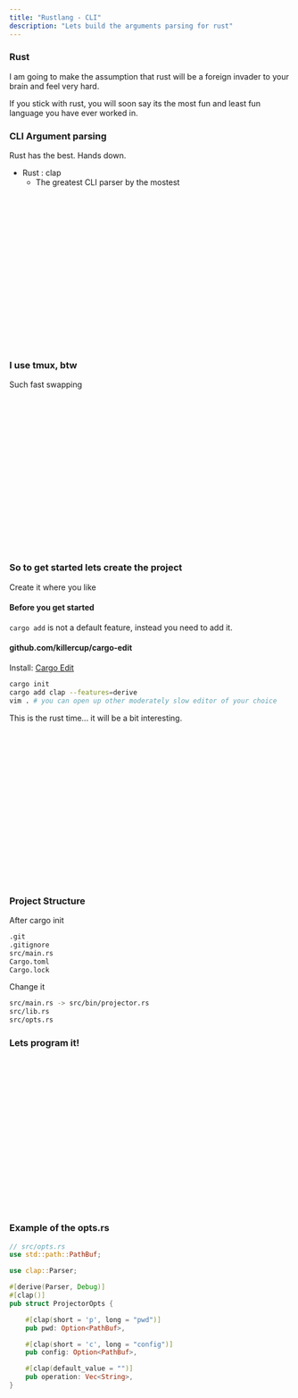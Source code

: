 ```yaml
---
title: "Rustlang - CLI"
description: "Lets build the arguments parsing for rust"
---
```


### Rust
I am going to make the assumption that rust will be a foreign invader to your
brain and feel very hard.

If you stick with rust, you will soon say its the most fun and least fun
language you have ever worked in.

### CLI Argument parsing
Rust has the best.  Hands down.

- Rust : clap
  - The greatest CLI parser by the mostest

<br />
<br />
<br />
<br />
<br />
<br />
<br />
<br />
<br />
<br />
<br />
<br />
<br />
<br />
<br />
<br />

### I use tmux, btw
Such fast swapping

<br />
<br />
<br />
<br />
<br />
<br />
<br />
<br />
<br />
<br />
<br />
<br />
<br />
<br />
<br />
<br />

### So to get started lets create the project
Create it where you like

#### Before you get started
`cargo add` is not a default feature, instead you need to add it.

#### github.com/killercup/cargo-edit
Install: [Cargo Edit](https://github.com/killercup/cargo-edit)

```bash
cargo init
cargo add clap --features=derive
vim . # you can open up other moderately slow editor of your choice
```

This is the rust time... it will be a bit interesting.

<br />
<br />
<br />
<br />
<br />
<br />
<br />
<br />
<br />
<br />
<br />
<br />
<br />
<br />
<br />
<br />

### Project Structure

After cargo init
```bash
.git
.gitignore
src/main.rs
Cargo.toml
Cargo.lock
```

Change it
```bash
src/main.rs -> src/bin/projector.rs
src/lib.rs
src/opts.rs
```

### Lets program it!

<br />
<br />
<br />
<br />
<br />
<br />
<br />
<br />
<br />
<br />
<br />
<br />
<br />
<br />
<br />
<br />

### Example of the opts.rs

```rust
// src/opts.rs
use std::path::PathBuf;

use clap::Parser;

#[derive(Parser, Debug)]
#[clap()]
pub struct ProjectorOpts {

    #[clap(short = 'p', long = "pwd")]
    pub pwd: Option<PathBuf>,

    #[clap(short = 'c', long = "config")]
    pub config: Option<PathBuf>,

    #[clap(default_value = "")]
    pub operation: Vec<String>,
}
```

<br />
<br />
<br />
<br />
<br />
<br />
<br />
<br />
<br />
<br />
<br />
<br />
<br />
<br />
<br />
<br />

